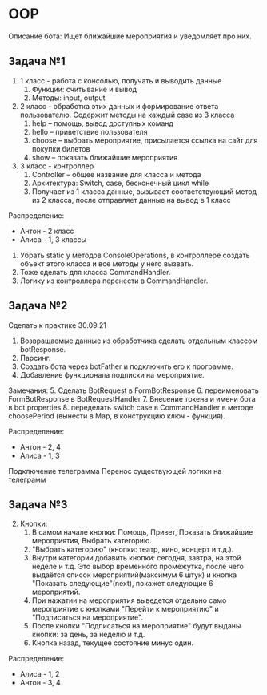 # OOP
Описание бота: Ищет ближайшие мероприятия и уведомляет про них.

## Задача №1

1. 1 класс - работа с консолью, получать и выводить данные
    1. Функции: считывание и вывод 
    2. Методы: input, output
2. 2 класс - обработка этих данных и формирование ответа пользователю. Содержит методы на каждый case из 3 класса
    1. help – помощь, вывод доступных команд
    2. hello – приветствие пользователя
    3. choose – выбрать мероприятие, присылается ссылка на сайт для покупки билетов
    4. show – показать ближайшие мероприятия
3. 3 класс - контроллер
    1. Controller – общее название для класса и метода
    2. Архитектура: Switch, case, бесконечный цикл while
    3. Получает из 1 класса данные, вызывает соответствующий метод из 2 класса, после отправляет данные на вывод в 1 класс

Распределение:
- Антон - 2 класс
- Алиса - 1, 3 классы

1. Убрать static у методов ConsoleOperations, в контроллере создать объект этого класса и все методы у него вызвать.
2. Тоже сделать для класса CommandHandler.
3. Логику из контроллера перенести в CommandHandler.

## Задача №2
Сделать к практике 30.09.21

1. Возвращаемые данные из обработчика сделать отдельным классом botResponse.
2. Парсинг.
3. Создать бота через botFather и подключить его к программе.
4. Добавление функционала подписки на мероприятие.

Замечания:
5. Сделать BotRequest в FormBotResponse
6. переименовать FormBotResponse в BotRequestHandler
7. Внесение токена и имени бота в bot.properties
8. переделать switch case  в CommandHandler в методе choosePeriod (вынести в Map, в конструкцию ключ - функция).

Распределение:
- Антон - 2, 4
- Алиса - 1, 3

Подключение телеграмма
Перенос существующей логики на телеграмм

## Задача №3

2. Кнопки:
   1. В самом начале кнопки: Помощь, Привет, Показать ближайшие мероприятия, Выбрать категорию.
   2. "Выбрать категорию" (кнопки: театр, кино, концерт и т.д.).
   3. Внутри категории добавить кнопки: сегодня, завтра, на этой неделе и т.д.
   Это выбор временного промежутка, после чего выдаётся
   список мероприятий(максимум 6 штук) и кнопка "Показать следующие"(next), покажет
   следующие 6 мероприятий.
   4. При нажатии на мероприятия выведется отдельно само мероприятие с кнопками
   "Перейти к мероприятию" и "Подписаться на мероприятие".
   5. После кнопки "Подписаться на мероприятие" будут выданы кнопки: за день, за неделю и т.д.
   6. Кнопка назад, текущее состояние минус один.

Распределение:
- Алиса - 1, 2
- Антон - 3, 4